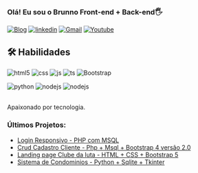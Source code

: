 ### Olá! Eu sou o Brunno Front-end + Back-end🖐️

[![Blog](https://img.shields.io/website?label=SITE:Brunno.xyz&style=for-the-badge&url=https://brunno.xyz/)](https://brunno.xyz/)
[![linkedin](https://img.shields.io/badge/linkedin-0A66C2?style=for-the-badge&logo=linkedin&logoColor=white)](https://www.linkedin.com/in/brunno-henrique-vilas-boas-4a514b14a/)
[![Gmail](https://img.shields.io/badge/Gmail-D14836?style=for-the-badge&logo=gmail&logoColor=white)](mailto:brunnohenrique50@gmail.com)
[![Youtube](https://img.shields.io/badge/YouTube-FF0000?style=for-the-badge&logo=youtube&logoColor=white)](https://www.youtube.com/channel/UCoAX5llcyc96aD95-xX0C4Q)




## 🛠 Habilidades

<div style="display: inline_block">
  <img align="center" alt="html5" src="https://img.shields.io/badge/HTML5-E34F26?style=for-the-badge&logo=html5&logoColor=white" />
  <img align="center" alt="css" src="https://img.shields.io/badge/CSS3-1572B6?style=for-the-badge&logo=css3&logoColor=white" />
  <img align="center" alt="js" src="https://img.shields.io/badge/JavaScript-F7DF1E?style=for-the-badge&logo=javascript&logoColor=black" />
  <img align="center" alt="ts" src="https://img.shields.io/badge/PHP-777BB4?style=for-the-badge&logo=php&logoColor=white?style=for-the-badge&logo=typescript&logoColor=white" />
 
  <img align="center" alt="Bootstrap" src="https://img.shields.io/badge/Bootstrap-563D7C?style=for-the-badge&logo=bootstrap&logoColor=white" />
  <br>
  <p></p>
  <img align="center" alt="python" src=	https://img.shields.io/badge/Python-3776AB?style=for-the-badge&logo=python&logoColor=white />
   <img align="center" alt="nodejs" src=https://img.shields.io/badge/SQLite-07405E?style=for-the-badge&logo=sqlite&logoColor=white />
      <img align="center" alt="nodejs" src=https://img.shields.io/badge/C%2B%2B-00599C?style=for-the-badge&logo=c%2B%2B&logoColor=white />
</div><br/>




Apaixonado por tecnologia.
### Últimos Projetos:
- [ Login Responsivo - PHP com MSQL](https://github.com/BrunnoWin/Login-Cadastro-Responsivo-PHP-MSQL)<br/>
- [Crud Cadastro Cliente - Php + Msql + Bootstrap 4 versão 2.0](https://github.com/BrunnoWin/Projeto-Crud-Cadastro-cliente-Php-Msql-Bootstrap-4-versao2)<br/>
- [Landing page Clube da luta - HTML + CSS +  Bootstrap 5](https://github.com/BrunnoWin/Landing-page-Clube-da-luta-HTML-CSS-jJS-Bootstrap-5)<br/>
- [Sistema de Condominios - Python + Sqlite + Tkinter](https://github.com/BrunnoWin/Projetos-em-Python-Tkinter)<br/>

